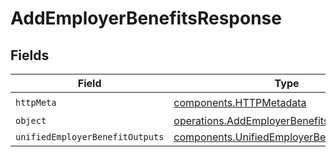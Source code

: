 # AddEmployerBenefitsResponse


## Fields

| Field                                                                                                    | Type                                                                                                     | Required                                                                                                 | Description                                                                                              |
| -------------------------------------------------------------------------------------------------------- | -------------------------------------------------------------------------------------------------------- | -------------------------------------------------------------------------------------------------------- | -------------------------------------------------------------------------------------------------------- |
| `httpMeta`                                                                                               | [components.HTTPMetadata](../../models/components/httpmetadata.md)                                       | :heavy_check_mark:                                                                                       | N/A                                                                                                      |
| `object`                                                                                                 | [operations.AddEmployerBenefitsResponseBody](../../models/operations/addemployerbenefitsresponsebody.md) | :heavy_minus_sign:                                                                                       | N/A                                                                                                      |
| `unifiedEmployerBenefitOutputs`                                                                          | [components.UnifiedEmployerBenefitOutput](../../models/components/unifiedemployerbenefitoutput.md)[]     | :heavy_minus_sign:                                                                                       | N/A                                                                                                      |